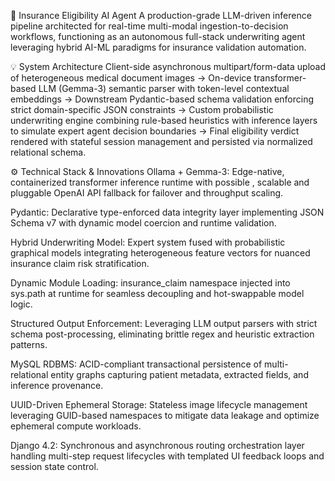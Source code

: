 🧠 Insurance Eligibility AI Agent
A production-grade LLM-driven inference pipeline architected for real-time multi-modal ingestion-to-decision workflows, functioning as an autonomous full-stack underwriting agent leveraging hybrid AI-ML paradigms for insurance validation automation.

💡 System Architecture
Client-side asynchronous multipart/form-data upload of heterogeneous medical document images → On-device transformer-based LLM (Gemma-3) semantic parser with token-level contextual embeddings → Downstream Pydantic-based schema validation enforcing strict domain-specific JSON constraints → Custom probabilistic underwriting engine combining rule-based heuristics with inference layers to simulate expert agent decision boundaries → Final eligibility verdict rendered with stateful session management and persisted via normalized relational schema.

⚙️ Technical Stack & Innovations
Ollama + Gemma-3: Edge-native, containerized transformer inference runtime with possible , scalable and pluggable OpenAI API fallback for failover and throughput scaling.

Pydantic: Declarative type-enforced data integrity layer implementing JSON Schema v7 with dynamic model coercion and runtime validation.

Hybrid Underwriting Model: Expert system fused with probabilistic graphical models integrating heterogeneous feature vectors for nuanced insurance claim risk stratification.

Dynamic Module Loading: insurance_claim namespace injected into sys.path at runtime for seamless decoupling and hot-swappable model logic.

Structured Output Enforcement: Leveraging LLM output parsers with strict schema post-processing, eliminating brittle regex and heuristic extraction patterns.

MySQL RDBMS: ACID-compliant transactional persistence of multi-relational entity graphs capturing patient metadata, extracted fields, and inference provenance.

UUID-Driven Ephemeral Storage: Stateless image lifecycle management leveraging GUID-based namespaces to mitigate data leakage and optimize ephemeral compute workloads.

Django 4.2: Synchronous and asynchronous routing orchestration layer handling multi-step request lifecycles with templated UI feedback loops and session state control.

